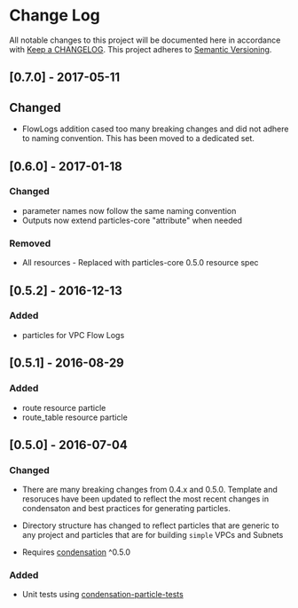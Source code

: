 # Change Log
All notable changes to this project will be documented here in
accordance with [Keep a CHANGELOG][keep-changelog-url].
This project adheres to [Semantic Versioning][semver-url].

## [0.7.0] - 2017-05-11

## Changed
- FlowLogs addition cased too many breaking changes and did not adhere
  to naming convention.  This has been moved to a dedicated set.

## [0.6.0] - 2017-01-18

### Changed
- parameter names now follow the same naming convention
- Outputs now extend particles-core "attribute" when needed

### Removed
- All resources - Replaced with particles-core 0.5.0 resource spec

## [0.5.2] - 2016-12-13

### Added
- particles for VPC Flow Logs

## [0.5.1] - 2016-08-29

### Added
- route resource particle
- route\_table resource particle

## [0.5.0] - 2016-07-04

### Changed
- There are many breaking changes from 0.4.x and 0.5.0.  Template and
  resoruces have been updated to reflect the most recent changes in
  condensaton and best practices for generating particles.

- Directory structure has changed to reflect particles that are generic
  to any project and particles that are for building `simple` VPCs and
  Subnets

- Requires [condensation][condensation-url] ^0.5.0

### Added
- Unit tests using [condensation-particle-tests][cpt-url]


[cpt-url]: https://github.com/SungardAS/condensation-particle-tests
[semver-url]: http://semver.org
[keep-changelog-url]: http://keepachangelog.com/
[condensation-url]: https://github.com/SungardAS/condensation
